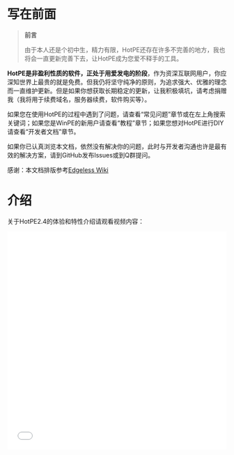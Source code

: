# 写在前面

> **前言**
> 
>由于本人还是个初中生，精力有限，HotPE还存在许多不完善的地方，我也将会一直更新完善下去，让HotPE成为您爱不释手的工具。


**HotPE是非盈利性质的软件，正处于用爱发电的阶段**，作为资深互联网用户，你应深知世界上最贵的就是免费。但我仍将坚守纯净的原则，为追求强大、优雅的理念而一直维护更新。但是如果你想获取长期稳定的更新，让我积极填坑，请考虑捐赠我（我将用于续费域名，服务器续费，软件购买等）。



如果您在使用HotPE的过程中遇到了问题，请查看“常见问题”章节或在左上角搜索关键词；如果您是WinPE的新用户请查看“教程”章节；如果您想对HotPE进行DIY请查看“开发者文档”章节。

如果你已认真浏览本文档，依然没有解决你的问题，此时与开发者沟通也许是最有效的解决方案，请到GitHub发布Issues或到Q群提问。

感谢：本文档排版参考[Edgeless Wiki](https://wiki.edgeless.top/v2/)

# 介绍
关于HotPE2.4的体验和特性介绍请观看视频内容：
<iframe src="//player.bilibili.com/player.html?aid=685795279&amp;bvid=BV1xU4y1q7XE&amp;cid=769756043&page=1&high_quality=1&danmaku=0" allowfullscreen="allowfullscreen" width="100%" height="500" scrolling="no" frameborder="0" sandbox="allow-top-navigation allow-same-origin allow-forms allow-scripts"></iframe>
